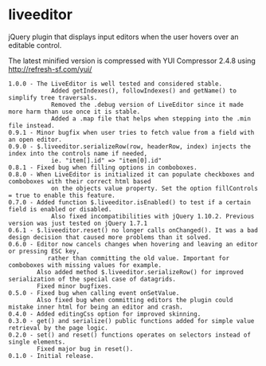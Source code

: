 liveeditor
==========

jQuery plugin that displays input editors when the user hovers over an editable control.

The latest minified version is compressed with YUI Compressor 2.4.8 using http://refresh-sf.com/yui/

	1.0.0 - The LiveEditor is well tested and considered stable. 
				Added getIndexes(), followIndexes() and getName() to simplify tree traversals.
				Removed the .debug version of LiveEditor since it made more harm than use once it is stable.
				Added a .map file that helps when stepping into the .min file instead.
    0.9.1 - Minor bugfix when user tries to fetch value from a field with an open editor.
    0.9.0 - $.liveeditor.serializeRow(row, headerRow, index) injects the index into the controls name if needed, 
                ie. "item[].id" => "item[0].id"
    0.8.1 - Fixed bug when filling options in comboboxes.
    0.8.0 - When LiveEditor is initialized it can populate checkboxes and comboboxes with their correct html based
                on the objects value property. Set the option fillControls = true to enable this feature.
    0.7.0 - Added function $.liveeditor.isEnabled() to test if a certain field is enabled or disabled.
                Also fixed incompatibilities with jQuery 1.10.2. Previous version was just tested on jQuery 1.7.1
    0.6.1 - $.liveeditor.reset() no longer calls onChanged(). It was a bad design decision that caused more problems than it solved.
    0.6.0 - Editor now cancels changes when hovering and leaving an editor or pressing ESC key, 
               rather than committing the old value. Important for comboboxes with missing values for example.
            Also added method $.liveeditor.serializeRow() for improved serialization of the special case of datagrids.
            Fixed minor bugfixes.
    0.5.0 - Fixed bug when calling event onSetValue. 
            Also fixed bug when committing editors the plugin could mistake inner html for being an editor and crash.
    0.4.0 - Added editingCss option for improved skinning.
    0.3.0 - get() and serialize() public functions added for simple value retrieval by the page logic.
    0.2.0 - set() and reset() functions operates on selectors instead of single elements.
            Fixed major bug in reset().
    0.1.0 - Initial release.
